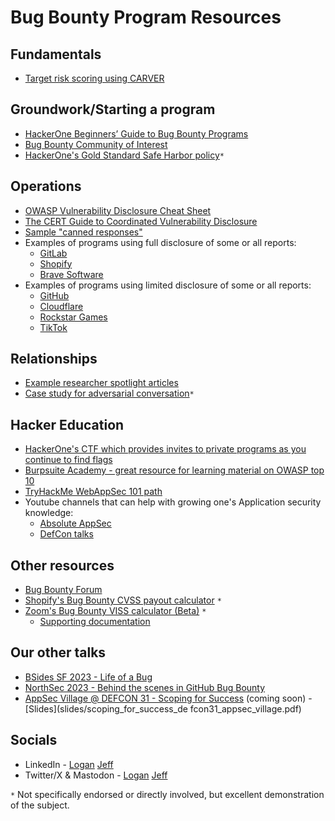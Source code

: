 # Bug Bounty Program Resources

## Fundamentals
- [Target risk scoring using CARVER](https://en.wikipedia.org/wiki/CARVER_matrix)

## Groundwork/Starting a program
- [HackerOne Beginners’ Guide to Bug Bounty Programs](https://www.hackerone.com/resources/e-book/the-beginners-guide-to-bug-bounty-programs-1)
- [Bug Bounty Community of Interest](https://bugbountycoi.org/)
- [HackerOne's Gold Standard Safe Harbor policy](https://hackerone.com/security/safe_harbor)`*`

## Operations
- [OWASP Vulnerability Disclosure Cheat Sheet](https://cheatsheetseries.owasp.org/cheatsheets/Vulnerability_Disclosure_Cheat_Sheet.html)
- [The CERT Guide to Coordinated Vulnerability Disclosure](https://vuls.cert.org/confluence/display/CVD/The+CERT+Guide+to+Coordinated+Vulnerability+Disclosure)
- [Sample "canned responses"](canned_replies.md)
- Examples of programs using full disclosure of some or all reports:
    - [GitLab](https://hackerone.com/gitlab/hacktivity)
    - [Shopify](https://hackerone.com/shopify/hacktivity)
    - [Brave Software](https://hackerone.com/brave/hacktivity)
- Examples of programs using limited disclosure of some or all reports:
    - [GitHub](https://hackerone.com/github/hacktivity)
    - [Cloudflare](https://hackerone.com/cloudflare/hacktivity)
    - [Rockstar Games](https://hackerone.com/rockstargames/hacktivity)
    - [TikTok](https://hackerone.com/tiktok/hacktivity)

## Relationships
- [Example researcher spotlight articles](https://github.blog/?s=cybersecurity+spotlight)
- [Case study for adversarial conversation](https://bitbucket.org/snakeyaml/snakeyaml/issues/561/cve-2022-1471-vulnerability-in)`*`

## Hacker Education
- [HackerOne's CTF which provides invites to private programs as you continue to find flags](https://ctf.hacker101.com/)
- [Burpsuite Academy - great resource for learning material on OWASP top 10](https://portswigger.net/web-security)
- [TryHackMe WebAppSec 101 path](https://tryhackme.com/room/webappsec101)
- Youtube channels that can help with growing one's Application security knowledge:
  - [Absolute AppSec](https://www.youtube.com/c/AbsoluteAppSec)
  - [DefCon talks](https://www.youtube.com/user/DEFCONConference/videos)

## Other resources
- [Bug Bounty Forum](https://bugbountyforum.com/)
- [Shopify's Bug Bounty CVSS payout calculator](https://shopify.github.io/appsec/cvss_calculator/) `*`
- [Zoom's Bug Bounty VISS calculator (Beta)](https://viss.zoom.com/calculator#VISS:0.1;T:10/I:10/D:10;PLI:NA/ICI:N/III:N/IAI:N/ITN:NA/STN:NA/DTN:NA/TIM:N/DCI:N/DII:N/DAI:N/DCL:N/UCI:NA) `*`
    - [Supporting documentation](https://viss.zoom.com/specifications)
    
## Our other talks
- [BSides SF 2023 - Life of a Bug](https://www.youtube.com/watch?v=C2EU_Gg7IHE)
- [NorthSec 2023 - Behind the scenes in GitHub Bug Bounty](https://www.youtube.com/watch?v=ge67z-YxjIA&t=27135s)
- [AppSec Village @ DEFCON 31 - Scoping for Success]() (coming soon) - [Slides](slides/scoping_for_success_de
fcon31_appsec_village.pdf)

## Socials
- LinkedIn - [Logan](https://www.linkedin.com/in/loganmaclaren/) [Jeff](https://www.linkedin.com/in/jeffrey-guerra/)
- Twitter/X & Mastodon - [Logan](https://infosec.exchange/@gill3tt3) [Jeff](https://twitter.com/s2jeff_gh)

`*` Not specifically endorsed or directly involved, but excellent demonstration of the subject.
